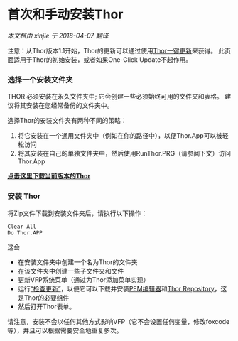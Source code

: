 ﻿首次和手动安装Thor
===
_本文档由 xinjie 于 2018-04-07 翻译_

注意：从Thor版本1.1开始，Thor的更新可以通过使用[Thor一键更新](Thor_one-click_update.md)来获得。 此页面适用于Thor的初始安装，或者如果One-Click Update不起作用。
### **选择一个安装文件夹**

THOR 必须安装在永久文件夹中; 它会创建一些必须始终可用的文件夹和表格。 建议将其安装在您经常备份的文件夹中。

选择Thor的安装文件夹有两种不同的策略：

1.  将它安装在一个通用文件夹中（例如在你的路径中），以便Thor.App可以被轻松访问
2.  将其安装在自己的单独文件夹中，然后使用RunThor.PRG（请参阅下文）访问Thor.App

[**点击这里下载当前版本的Thor**](https://github.com/VFPX/Thor/archive/master.zip) 



### **安装 Thor**

将Zip文件下载到安装文件夹后，请执行以下操作： 


    Clear All
    Do Thor.APP

这会

*   在安装文件夹中创建一个名为Thor的文件夹
*   在该文件夹中创建一些子文件夹和文件
*   更新VFP系统菜单（通过为Thor添加菜单实现）
*   运行[“检查更新”](Thor_one-click_update.md)，以便它可以下载并安装[PEM编辑器](https://github.com/VFPX/PEMEditor)和[Thor Repository](Thor_repository.md)，这是Thor的必要组件
*   然后打开Thor表单。

请注意，安装不会以任何其他方式影响VFP（它不会设置任何变量，修改foxcode等），并且可以根据需要安全地重复多次。
